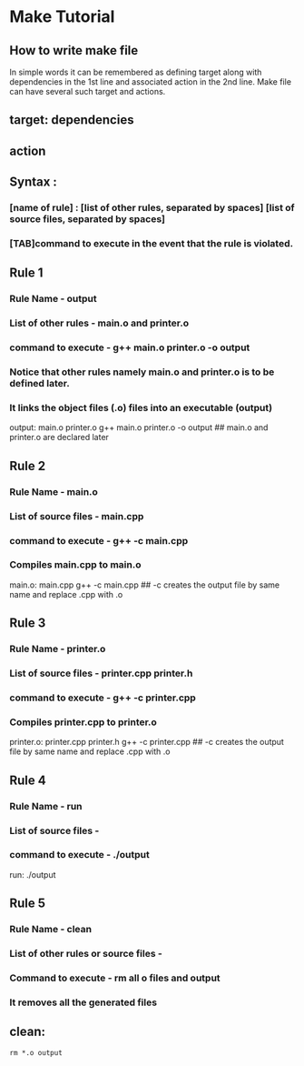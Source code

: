 # Make Tutorial 


## How to write make file 

In simple words it can be remembered as defining target along with dependencies in the 1st line and associated action in the 2nd line. Make file can have several such target and actions. 

##  target: dependencies
##	action 	


##  Syntax : 
### [name of rule] : [list of other rules, separated by spaces] [list of source files, separated by spaces]
### 		[TAB]command to execute in the event that the rule is violated.


##   Rule 1 
###  Rule Name - output 
###  List of other rules - main.o and printer.o 
###  command to execute - g++ main.o printer.o -o output
###  Notice that other rules namely main.o and printer.o is to be defined later. 
###  It links the object files (.o) files into an executable (output)

output: main.o printer.o
	g++ main.o printer.o -o output ## main.o and printer.o are declared later


##   Rule 2
###  Rule Name - main.o 
###  List of source files - main.cpp 
###  command to execute - g++ -c main.cpp
###  Compiles main.cpp to main.o 


main.o: main.cpp
	g++ -c main.cpp  ## -c creates the output file by same name and replace .cpp with .o 


##   Rule 3
###  Rule Name - printer.o 
###  List of source files - printer.cpp printer.h
###  command to execute - g++ -c printer.cpp
###  Compiles printer.cpp to printer.o 

printer.o: printer.cpp printer.h 
	g++ -c printer.cpp ## -c creates the output file by same name and replace .cpp with .o 


##   Rule 4
###  Rule Name - run
###  List of source files -
###  command to execute - ./output

run: 
	./output

##   Rule 5
###  Rule Name - clean 
###  List of other rules or source files - 
###  Command to execute - rm all o files and output
###  It removes all the generated files 


## clean: 
	rm *.o output 
